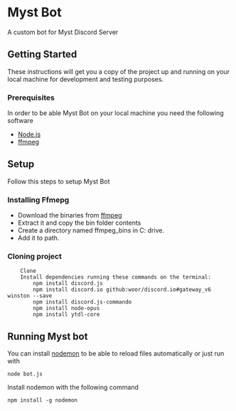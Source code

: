 # Myst Bot
A custom bot for Myst Discord Server

## Getting Started

These instructions will get you a copy of the project up and running on your local machine for development and testing purposes.

### Prerequisites

In order to be able Myst Bot on your local machine you need the following software

* [Node.js](https://nodejs.org/en/)
* [ffmpeg](https://ffmpeg.org/)

## Setup
Follow this steps to setup Myst Bot

### Installing Ffmepg

* Download the binaries from [ffmpeg](https://ffmpeg.org/download.html)
* Extract it and copy the bin folder contents
* Create a directory named ffmpeg_bins in C: drive.
* Add it to path.

### Cloning project
```
    Clone
    Install dependencies running these commands on the terminal:
        npm install discord.js
        npm install discord.io github:woor/discord.io#gateway_v6 winston --save
        npm install discord.js-commando
        npm install node-opus
        npm install ytdl-core
```

## Running Myst bot
You can install [nodemon](https://nodemon.io/) to be able to reload files automatically or just run with

```
node bot.js
```
Install nodemon with the following command
```
npm install -g nodemon
```